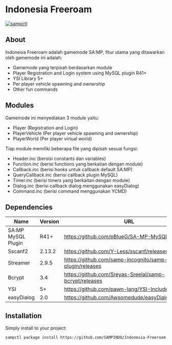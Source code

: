 # Indonesia Freeroam
[![sampctl](https://img.shields.io/badge/SAMPCTL-Indonesia--Freeroam-2f2f2f.svg?style=for-the-badge)](https://github.com/SAMPINDO/Indonesia-Freeroam)

## About

Indonesia Freeroam adalah gamemode SA:MP, fitur utama yang ditawarkan oleh gamemode ini adalah:

  - Gamemode yang terpisah berdasarkan module
  - Player Registration and Login system using MySQL plugin R41+
  - YSI Library 5+
  - Per player vehicle spawning and ownership
  - Other fun commands

## Modules

Gamemode ini menyediakan 3 module yaitu:

  - Player (Registration and Login)
  - PlayerVehicle (Per player vehicle spawning and ownership)
  - PlayerWorld (Per player virtual world)

Tiap module memiliki beberapa file yang dipisah sesuai fungsi:
  - Header.inc (bersisi constants dan variables)
  - Function.inc (berisi functions yang berkaitan dengan module)
  - Callback.inc (berisi hooks untuk callback default SA:MP)
  - QueryCallback.inc (berisi callback plugin MySQL)
  - Timer.inc (berisi timers yang berkaitan dengan module)
  - Dialog.inc (berisi callback dialog menggunakan easyDialog)
  - Command.inc (berisi command menggunakan YCMD)

## Dependencies

| Name | Version | URL |
| ------ | ------ | ------ |
| SA:MP MySQL Plugin | R41+ | https://github.com/pBlueG/SA-MP-MySQL/releases |
| Sscanf2 | 2.13.2 | https://github.com/Y-Less/sscanf/releases |
| Streamer | 2.9.5 | https://github.com/samp-incognito/samp-streamer-plugin/releases |
| Bcrypt | 3.4 | https://github.com/Sreyas-Sreelal/samp-bcrypt/releases |
| YSI | 5+ | https://github.com/pawn-lang/YSI-Includes/releases |
| easyDialog | 2.0 | https://github.com/Awsomedude/easyDialog/releases |


## Installation
Simply install to your project:
```bash
sampctl package install https://github.com/SAMPINDO/Indonesia-Freeroam
```